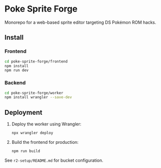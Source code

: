 # Poke Sprite Forge

Monorepo for a web-based sprite editor targeting DS Pokémon ROM hacks.

## Install

### Frontend
```bash
cd poke-sprite-forge/frontend
npm install
npm run dev
```

### Backend
```bash
cd poke-sprite-forge/worker
npm install wrangler --save-dev
```

## Deployment

1. Deploy the worker using Wrangler:
   ```bash
   npx wrangler deploy
   ```
2. Build the frontend for production:
   ```bash
   npm run build
   ```

See `r2-setup/README.md` for bucket configuration.
